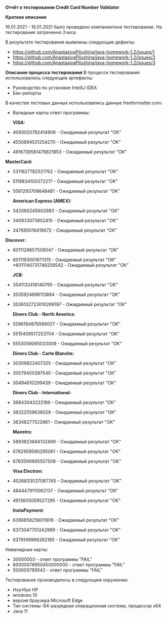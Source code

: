 **Отчёт о тестировании Credit Card Number Validator**

**Краткое описание**

16.01.2021 - 16.01.2021 было проведено компанентное тестирование. 
На тестирование затраченно 2часа

В результате тестирования выявлены следующие дефекты:
* https://github.com/AnastasiyaPilushina/java-homework-1.2/issues/1
* https://github.com/AnastasiyaPilushina/java-homework-1.2/issues/2
* https://github.com/AnastasiyaPilushina/java-homework-1.2/issues/3

**Описание процесса тестирования**
В процессе тестирования использовались следующие артефакты:
* Руководство по установке IntelliJ IDEA
* Бак-репорты

В качестве тестовых данных использовались данные freeformatter.com:
* Валидные карты ответ программы:

  **VISA:**
  
 * 4093020782414906 - Ожидаемый результат "OK"
 * 4550694531254270 - Ожидаемый результат "OK"
  * 4916739581478821853 - Ожидаемый результат "OK"
    
**MasterCard:**

  * 5311627782521762 - Ожидаемый результат "OK"
  * 5119834100372217 - Ожидаемый результат "OK"
  * 5561293708648481 - Ожидаемый результат "OK"
  
    **American Express (AMEX):**
    
  * 342060245602983 - Ожидаемый результат "OK"
 * 340933073652415 - Ожидаемый результат "OK"
  * 347695016419672 - Ожидаемый результат "OK"
  
   **Discover:**
   
  * 6011129857509047 - Ожидаемый результат "OK"
  * 6011193001871315 - Ожидаемый результат "OK"
  *6011140731746258542 - Ожидаемый результат "OK"
    
    **JCB:**
  * 3541132418140795 - Ожидаемый результат "OK"
  * 3535924696113884 - Ожидаемый результат "OK"
  * 3536132723010269197 - Ожидаемый результат "OK"
    
    **Diners Club - North America:**
    
  * 5596194876566027 - Ожидаемый результат "OK"
  * 5515409517253704 - Ожидаемый результат "OK"
  * 5553059065033009 - Ожидаемый результат "OK" 
    
    **Diners Club - Carte Blanche:**
    
  * 30309822407325 - Ожидаемый результат "OK"
 * 30579400397540 - Ожидаемый результат "OK"
  * 30494610299439 - Ожидаемый результат "OK"
    
    **Diners Club - International:**
    
  * 36843043222166 - Ожидаемый результат "OK"
  * 36322559636028 - Ожидаемый результат "OK"
  * 36348277522661 - Ожидаемый результат "OK"
    
    **Maestro:**
    
  * 5893923684132469 - Ожидаемый результат "OK"
  * 6762959590295061 - Ожидаемый результат "OK"
  * 6763590695557508 - Ожидаемый результат "OK"
    
    **Visa Electron:**
    
  * 4026833037087745 - Ожидаемый результат "OK"
  * 4844479111062137 - Ожидаемый результат "OK"
  * 4913605059527295 - Ожидаемый результат "OK"
    
    **InstaPayment:**
    
  * 6398858256011816 - Ожидаемый результат "OK"
  * 6373047701242999 - Ожидаемый результат "OK"
  * 6379149966262185 - Ожидаемый результат "OK"

 Невалидные карты: 
* 30000003 - ответ программы "FAIL"
* 60000078950450000000 - ответ программы "FAIL"
* 500000789542 - ответ программы "FAIL"

Тестирование производилось в следующем окружении:
* Ноутбук HP
* windows 10
* версия браузера Microsoft Edge
* Тип системы :64-разрядная операционная система, процессор x64
* Java 11


